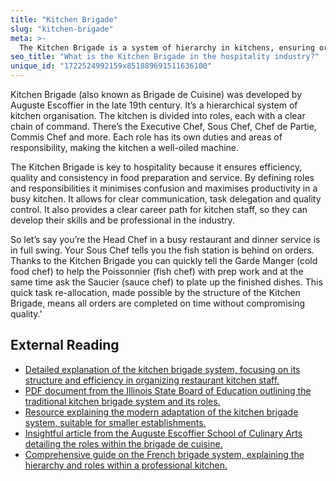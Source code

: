 ```yaml
---
title: "Kitchen Brigade"
slug: "kitchen-brigade"
meta: >-
  The Kitchen Brigade is a system of hierarchy in kitchens, ensuring organised roles and responsibilities. It improves efficiency and streamlines operations in restaurants and hotels.
seo_title: "What is the Kitchen Brigade in the hospitality industry?"
unique_id: "1722524992159x851889691511636100"
---
```


Kitchen Brigade (also known as Brigade de Cuisine) was developed by Auguste Escoffier in the late 19th century. It’s a hierarchical system of kitchen organisation. The kitchen is divided into roles, each with a clear chain of command. There’s the Executive Chef, Sous Chef, Chef de Partie, Commis Chef and more. Each role has its own duties and areas of responsibility, making the kitchen a well-oiled machine.

The Kitchen Brigade is key to hospitality because it ensures efficiency, quality and consistency in food preparation and service. By defining roles and responsibilities it minimises confusion and maximises productivity in a busy kitchen. It allows for clear communication, task delegation and quality control. It also provides a clear career path for kitchen staff, so they can develop their skills and be professional in the industry.

So let’s say you’re the Head Chef in a busy restaurant and dinner service is in full swing. Your Sous Chef tells you the fish station is behind on orders. Thanks to the Kitchen Brigade you can quickly tell the Garde Manger (cold food chef) to help the Poissonnier (fish chef) with prep work and at the same time ask the Saucier (sauce chef) to plate up the finished dishes. This quick task re-allocation, made possible by the structure of the Kitchen Brigade, means all orders are completed on time without compromising quality.'

## External Reading

- [Detailed explanation of the kitchen brigade system, focusing on its structure and efficiency in organizing restaurant kitchen staff.](https://www.lightspeedhq.com/blog/kitchen-brigade/)
- [PDF document from the Illinois State Board of Education outlining the traditional kitchen brigade system and its roles.](https://www.isbe.net/CTEDocuments/FCS-700001.pdf)
- [Resource explaining the modern adaptation of the kitchen brigade system, suitable for smaller establishments.](https://www.chefs-resources.com/kitchen-management-tools/kitchen-management-alley/modern-kitchen-brigade-system/)
- [Insightful article from the Auguste Escoffier School of Culinary Arts detailing the roles within the brigade de cuisine.](https://www.escoffier.edu/blog/culinary-pastry-careers/different-types-of-chef-jobs-in-the-brigade-de-cuisine/)
- [Comprehensive guide on the French brigade system, explaining the hierarchy and roles within a professional kitchen.](https://www.highspeedtraining.co.uk/hub/kitchen-hierarchy-brigade-de-cuisine/)